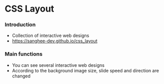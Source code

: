# CSS Layout

### Introduction

- Collection of interactive web designs
- https://sanghee-dev.github.io/css_layout

### Main functions

- You can see several interactive web designs
- According to the background image size, slide speed and direction are changed
